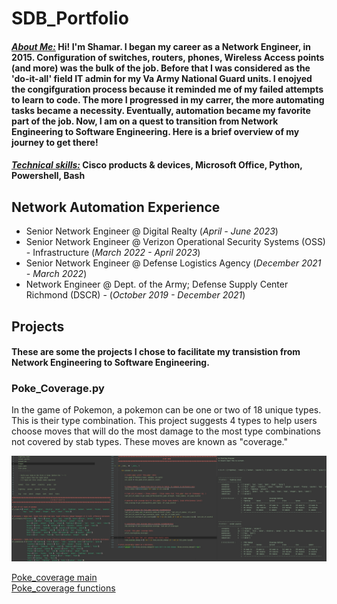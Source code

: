 # SDB_Portfolio

#### <ins>_About Me:_</ins>  Hi! I'm Shamar. I began my career as a Network Engineer, in 2015. Configuration of switches, routers, phones, Wireless Access points (and more) was the bulk of the job. Before that I was considered as the 'do-it-all' field IT admin for my Va Army National Guard units. I enojyed the congifguration process because it reminded me of my failed attempts to learn to code. The more I progressed in my carrer, the more automating tasks became a necessity. Eventually, automation became my favorite part of the job. Now, I am on a quest to transition from Network Engineering to Software Engineering. Here is a brief overview of my journey to get there!

#### <ins>_Technical skills:_</ins>  Cisco products & devices, Microsoft Office, Python, Powershell, Bash

## Network Automation Experience 
- Senior Network Engineer @ Digital Realty (_April - June 2023_)
- Senior Network Engineer @ Verizon Operational Security Systems (OSS) - Infrastructure (_March 2022 - April 2023_)
- Senior Network Engineer @ Defense Logistics Agency  (_December 2021 - March 2022_)
- Network Engineer @ Dept. of the Army; Defense Supply Center Richmond (DSCR) -  (_October 2019 - December 2021_)


## Projects
#### These are some the projects I chose to facilitate my transistion from Network Engineering to Software Engineering.

### Poke_Coverage.py

In the game of Pokemon, a pokemon can be one or two of 18 unique types. This is their type combination.
This project suggests 4 types to help users choose moves that will do the most damage to the most type combinations not covered by stab types. These moves are known as "coverage."

![Collage](/images/poke_coverage_collage.jpg)

[Poke_coverage main](poke_coverage_v6.py)    
[Poke_coverage functions](poke_functions_v6.py)
